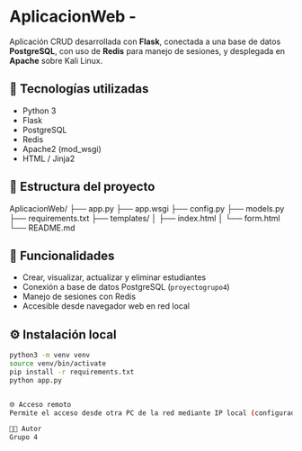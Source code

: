 # AplicacionWeb -

Aplicación CRUD desarrollada con **Flask**, conectada a una base de datos **PostgreSQL**, con uso de **Redis** para manejo de sesiones, y desplegada en **Apache** sobre Kali Linux.

## 🔧 Tecnologías utilizadas

- Python 3
- Flask
- PostgreSQL
- Redis
- Apache2 (mod_wsgi)
- HTML / Jinja2

## 📂 Estructura del proyecto

AplicacionWeb/
├── app.py
├── app.wsgi
├── config.py
├── models.py
├── requirements.txt
├── templates/
│ ├── index.html
│ └── form.html
└── README.md


## 🚀 Funcionalidades

- Crear, visualizar, actualizar y eliminar estudiantes
- Conexión a base de datos PostgreSQL (`proyectogrupo4`)
- Manejo de sesiones con Redis
- Accesible desde navegador web en red local

## ⚙️ Instalación local

```bash
python3 -m venv venv
source venv/bin/activate
pip install -r requirements.txt
python app.py


🌐 Acceso remoto
Permite el acceso desde otra PC de la red mediante IP local (configurado en Apache).

👨‍💻 Autor
Grupo 4
